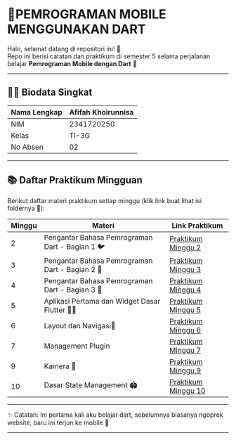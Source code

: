# 📱PEMROGRAMAN MOBILE MENGGUNAKAN DART   

Halo, selamat datang di repositori ini! 🐥  
Repo ini berisi catatan dan praktikum di semester 5 selama perjalanan belajar **Pemrograman Mobile dengan Dart** 🚀  

---

## 👩‍💻 Biodata Singkat
| Nama Lengkap        | Afifah Khoirunnisa |
|---------------------|---------------------|
| NIM                 | 2341720250       |
| Kelas               | TI-3G              |
| No Absen            | 02                 |

---

## 📚 Daftar Praktikum Mingguan  
Berikut daftar materi praktikum setiap minggu (klik link buat lihat isi foldernya 🎉):  

| Minggu | Materi                     | Link Praktikum                                                                 |
|--------|----------------------------|-------------------------------------------------------------------------------|
| 2      | Pengantar Bahasa Pemrograman Dart - Bagian 1 🐦          | [Praktikum Minggu 2](./codelab02/README.md)                                               |
| 3      | Pengantar Bahasa Pemrograman Dart - Bagian 2 📒          | [Praktikum Minggu 3](./codelab03/README.md)                                               |
| 4     | Pengantar Bahasa Pemrograman Dart - Bagian 3 📑   | [Praktikum Minggu 4](./codelab04/README.md)                                               |
| 5     |  Aplikasi Pertama dan Widget Dasar Flutter 🧑‍💻 | [Praktikum Minggu 5](https://github.com/afifahnisa17/flutter-fundamental-part1)                                               |
| 6     | Layout dan Navigasi🎯  | [Praktikum Minggu 6](./codelab06/README.md)                                               |
| 7     | Management Plugin  | [Praktikum Minggu 7](./codelab07/flutter_plugin_pubdev/README.md)                                               |
| 9     | Kamera 📸  | [Praktikum Minggu 9](./codelab09/README.md)                                               |
| 10     | Dasar State Management 🏟️ | [Praktikum Minggu 10](./codelab10/README.md)                                               |

---

✨ Catatan: Ini pertama kali aku belajar dart, sebelumnya biasanya ngoprek website, baru ini terjun ke mobile 🚀  

---

